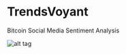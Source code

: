 TrendsVoyant
============

Bitcoin Social Media Sentiment Analysis

![alt tag](https://raw.github.com/tunafish0805/TredndsVoyant/Workflow.png)

